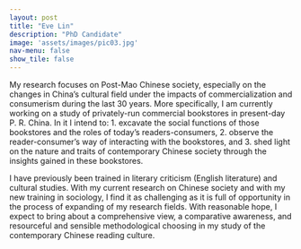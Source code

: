 ```yaml
---
layout: post
title: "Eve Lin"
description: "PhD Candidate"
image: 'assets/images/pic03.jpg'
nav-menu: false
show_tile: false
---
```


My research focuses on Post-Mao Chinese society, especially on the changes in China’s cultural field under the impacts of commercialization and consumerism during the last 30 years. More specifically, I am currently working on a study of privately-run commercial bookstores in present-day P. R. China. In it I intend to: 1. excavate the social functions of those bookstores and the roles of today’s readers-consumers, 2. observe the reader-consumer’s way of interacting with the bookstores, and 3. shed light on the nature and traits of contemporary Chinese society through the insights gained in these bookstores.

I have previously been trained in literary criticism (English literature) and cultural studies. With my current research on Chinese society and with my new training in sociology, I find it as challenging as it is full of opportunity in the process of expanding of my research fields. With reasonable hope, I expect to bring about a comprehensive view, a comparative awareness, and resourceful and sensible methodological choosing in my study of the contemporary Chinese reading culture.
